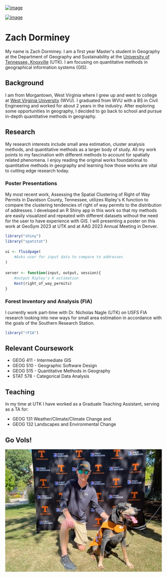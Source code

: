 
<body>
<!--img src="/ZTD_portrait.jpg"-->
<!--linear-gradient(#D5D1CB, #58595B)>-->
</body>
<!--container-lg px-3 my-5 markdown-body-->
<style>

body{
    background-image: url("Neyland_Pic.jpg");
    background-size: cover;
    background-position: center;
}
.container-lg.px-3.my-5.markdown-body{
        background-image: linear-gradient(#D5D1CB, #58595B);
}
</style>

[![image](https://colab.research.google.com/assets/colab-badge.svg)](https://colab.research.google.com/drive/1BW2AhIrDP7yWvvFf_76JYBY789Sw4tfe)

[![image](https://img.shields.io/badge/LinkedIn-0077B5?style=for-the-badge&logo=linkedin&logoColor=white)](https://www.linkedin.com/in/zachary-dorminey-a07b59101/)
# Zach Dorminey
My name is Zach Dorminey. I am a first year Master's student in Geography at the Department of Geography and Sustainability at the [University of Tennessee, Knoxville](https://utk.edu) (UTK). I am focusing on quantitative methods in geographical information systems (GIS).

## Background
I am from Morgantown, West Virginia where I grew up and went to college at [West Virginia University](https://www.wvu.edu/) (WVU). I graduated from WVU with a BS in Civil Engineering and worked for about 2 years in the industry. After exploring some opportunities in geography, I decided to go back to school and pursue in-depth quantitative methods in geography.


## Research
My research interests include small area estimation, cluster analysis methods, and quantitative methods as a larger body of study. All my work points to my fascination with different methods to account for spatially related phenomena. I enjoy reading the original works foundational to quantitative methods in geography and learning how those works are vital to cutting edge research today.

### Poster Presentations
My most recent work, Assessing the Spatial Clustering of Right of Way Permits in Davidson County, Tennessee, utilizes Ripley's K function to compare the clustering tendencies of right of way permits to the distribution of addresses. I developed an R Shiny app in this work so that my methods are easily visualized and repeated with different datasets without the need for the user to have experience with GIS. I will presenting a poster on this work at GeoSym 2023 at UTK and at AAG 2023 Annual Meeting in Denver.
<!--Include the -->
```R
library("shiny")
library("spatstat")

ui <- fluidpage(
    #Asks user for input data to compare to addresses
)

server <- function(input, output, session){
    #output Ripley's K estimation
    Kest(right_of_way_permits)
}

```
### Forest Inventory and Analysis (FIA)
I currently work part-time with Dr. Nicholas Nagle (UTK) on USFS FIA research looking into new ways for small area estimation in accordance with the goals of the Southern Research Station.

```R
library("rFIA")
```
## Relevant Coursework
- GEOG 411 - Intermediate GIS
- GEOG 510 - Geographic Software Design
- GEOG 515 - Quantitative Methods in Geography
- STAT 578 - Categorical Data Analysis

## Teaching
In my time at UTK I have worked as a Graduate Teaching Assistant, serving as a TA for:
- GEOG 131 Weather/Climate/Climate Change
and 
- GEOG 132 Landscapes and Environmental Change


## Go Vols!
<!-- Markdown will also render HTML-->
<!-- for an image-->
![](ZTD_portrait.jpg)


